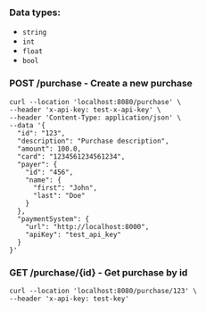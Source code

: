 ### Data types:
* `string`
* `int`
* `float`
* `bool`

### POST /purchase - Create a new purchase

```shell
curl --location 'localhost:8080/purchase' \
--header 'x-api-key: test-x-api-key' \
--header 'Content-Type: application/json' \
--data '{
  "id": "123",
  "description": "Purchase description",
  "amount": 100.0,
  "card": "1234561234561234",
  "payer": {
    "id": "456",
    "name": {
      "first": "John",
      "last": "Doe"
    }
  },
  "paymentSystem": {
    "url": "http://localhost:8000",
    "apiKey": "test_api_key"
  }
}'
```

### GET /purchase/{id} - Get purchase by id

```shell
curl --location 'localhost:8080/purchase/123' \
--header 'x-api-key: test-key'
```
